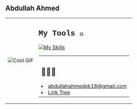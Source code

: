 ## Abdullah Ahmed 
<table>
  <tr>
    <td><img src="https://media.tenor.com/_VcD3-ShQlgAAAAi/space-planet.gif" alt="Cool GIF"></td>
    <td>
      <h2 style="font-family: 'Courier New', monospace">My Tools 🔨</h2>
      <a href="https://skillicons.dev">
        <img src="https://skillicons.dev/icons?i=java,html,css,js,python,opencv,pytorch,discord,notion,unity,blender,react,flutter,dart,npm&perline=5" alt="My Skills">
      </a>
      <table>
<tr>
    <td>
      <h2>🤖🦾🚀</h2>
      <li><a href="mailto:abdullahahmedpk18@gmail.com">abdullahahmedpk18@gmail.com</a></li>
      <li><a href="https://linktr.ee/abdulahmd">Link Tree</a></li>
    </td>
  </tr>
</table>
    </td>
  </tr>
</table>
